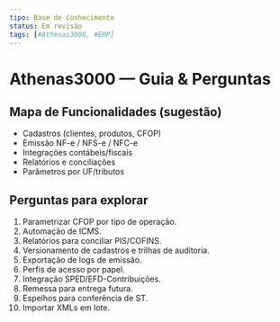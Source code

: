 ```yaml
---
tipo: Base de Conhecimento
status: Em revisão
tags: [#Athenas3000, #ERP]
---
```


# Athenas3000 — Guia & Perguntas

## Mapa de Funcionalidades (sugestão)
- Cadastros (clientes, produtos, CFOP)
- Emissão NF-e / NFS-e / NFC-e
- Integrações contábeis/fiscais
- Relatórios e conciliações
- Parâmetros por UF/tributos

## Perguntas para explorar
1. Parametrizar CFOP por tipo de operação.  
2. Automação de ICMS.  
3. Relatórios para conciliar PIS/COFINS.  
4. Versionamento de cadastros e trilhas de auditoria.  
5. Exportação de logs de emissão.  
6. Perfis de acesso por papel.  
7. Integração SPED/EFD-Contribuições.  
8. Remessa para entrega futura.  
9. Espelhos para conferência de ST.  
10. Importar XMLs em lote.
